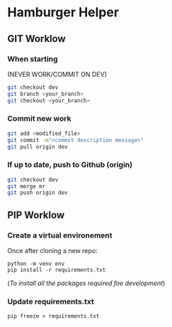 # Hamburger Helper
## GIT Worklow
### When starting
(NEVER WORK/COMMIT ON DEV)

```bash
git checkout dev
git branch <your_branch>
git checkout <your_branch>
```

### Commit new work
```bash
git add <modified_file>
git commit -m"<commit description message>"
git pull origin dev
```

### If up to date, push to Github (origin)
```bash
git checkout dev
git merge mr
git push origin dev
```

## PIP Worklow
### Create a virtual environement
Once after cloning a new repo:
```shell
python -m venv env
pip install -r requirements.txt
``` 
(_To install all the packages required foe development_)

### Update requirements.txt
```shell
pip freeze > requirements.txt
``` 
